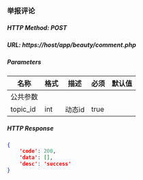 ### 举报评论

<!-- * 被举报后在获取动态详情时不再在评论列表中返回 -->

##### HTTP Method: POST
##### URL: https://host/app/beauty/comment.php

#####  Parameters
名称|格式|描述|必须|默认值
---|---|---|---|---
公共参数||||
topic_id    | int       | 动态id    | true |

##### HTTP Response
```json
{
	'code': 200,
	'data': [],
	'desc': 'success'
}
```